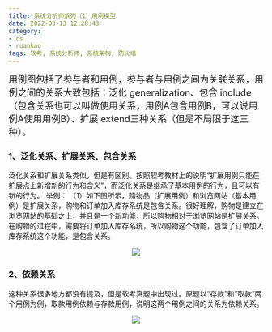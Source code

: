 ```yaml
---
title: 系统分析师系列（1）用例模型
date: 2022-03-13 12:28:43
category:
- cs
- ruankao
tags: 软考, 系统分析师, 系统架构, 防火墙
---
```


<font size=4>
用例图包括了参与者和用例，参与者与用例之间为关联关系，用例之间的关系大致包括：泛化 generalization、包含 include（包含关系也可以叫做使用关系，用例A包含用例B，可以说用例A使用用例B）、扩展 extend三种关系（但是不局限于这三种）。
</font>

### 1、泛化关系、扩展关系、包含关系
泛化关系和扩展关系类似，但是有区别。按照软考教材上的说明“扩展用例只能在扩展点上新增新的行为和含义”，而泛化关系是继承了基本用例的行为，且可以有新的行为。
举例：
（1）如下图所示，购物品（扩展用例）和浏览网站（基本用例）是扩展关系，购物和订单加入库存系统是包含关系。很好理解，购物是建立在浏览网站的基础之上，并且是一个新功能，所以购物相对于浏览网站是扩展关系。在购物的过程中，需要将订单加入库存系统，所以购物这个功能，包含了订单加入库存系统这个功能，是包含关系。
<div style="text-align: center;">
<img src="/images/ruankao_analyze_1/plantuml-tmp.png"/>
</div>

### 2、依赖关系
这种关系很多地方都没有提及，但是软考真题中出现过。原题以“存款”和“取款”两个用例为例，取款用例依赖与存款用例，说明这两个用例之间的关系为依赖关系。
<div style="text-align: center;">
<img src="/images/ruankao_analyze_1/usecase_2.png"/>
</div>
